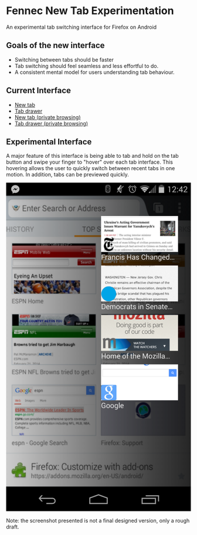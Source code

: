 Fennec New Tab Experimentation
==============================

An experimental tab switching interface for Firefox on Android

## Goals of the new interface
- Switching between tabs should be faster
- Tab switching should feel seamless and less effortful to do.
- A consistent mental model for users understanding tab behaviour.

## Current Interface

- [New tab](img/screenshots/new.tab.png)
- [Tab drawer](img/screenshots/tab.drawer.open.png)
- [New tab (private browsing)](img/screenshots/new.tab.private.browsing.png)
- [Tab drawer (private browsing)](img/screenshots/tab.drawer.open.private.browsing.png)

## Experimental Interface

A major feature of this interface is being able to tab and hold on the tab button
and swipe your finger to "hover" over each tab interface. This hovering allows
the user to quickly switch between recent tabs in one motion. In addition, tabs
can be previewed quickly.

![](img/screenshots/tab.drawer.experimental.png)

Note: the screenshot presented is not a final designed version, only a rough draft.
